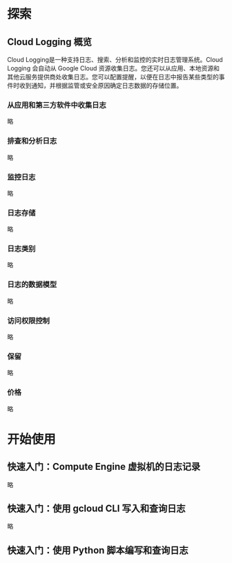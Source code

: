 # 探索
## Cloud Logging 概览
Cloud Logging是一种支持日志、搜索、分析和监控的实时日志管理系统。Cloud Logging 会自动从 Google Cloud 资源收集日志。您还可以从应用、本地资源和其他云服务提供商处收集日志。您可以配置提醒，以便在日志中报告某些类型的事件时收到通知，并根据监管或安全原因确定日志数据的存储位置。

### 从应用和第三方软件中收集日志
略
### 排查和分析日志
略
### 监控日志
略
### 日志存储
略
### 日志类别
略
### 日志的数据模型
略
### 访问权限控制
略
### 保留
略
### 价格
略

# 开始使用
## 快速入门：Compute Engine 虚拟机的日志记录
略

## 快速入门：使用 gcloud CLI 写入和查询日志
略

## 快速入门：使用 Python 脚本编写和查询日志